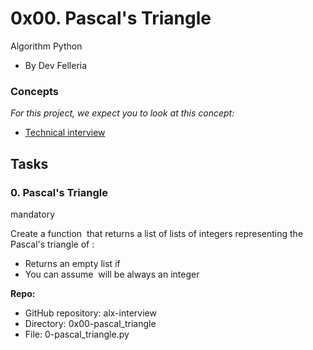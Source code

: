 0x00. Pascal's Triangle
=======================

Algorithm Python

- By Dev Felleria

### Concepts

*For this project, we expect you to look at this concept:*

- [Technical interview](https://alx-intranet.hbtn.io/concepts/100005)

Tasks
-----

### 0\. Pascal's Triangle

mandatory

Create a function  that returns a list of lists of integers representing the Pascal's triangle of :

- Returns an empty list if 
- You can assume  will be always an integer



**Repo:**

- GitHub repository: alx-interview
- Directory: 0x00-pascal_triangle
- File: 0-pascal_triangle.py
